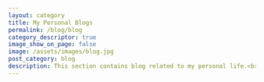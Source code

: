 ```yaml
---
layout: category
title: My Personal Blogs
permalink: /blog/blog
category_descriptor: true
image_show_on_page: false
image: /assets/images/blog.jpg
post_category: blog
description: This section contains blog related to my personal life.<br />My experiences throught the life, random thoughts, etc.
---
```

